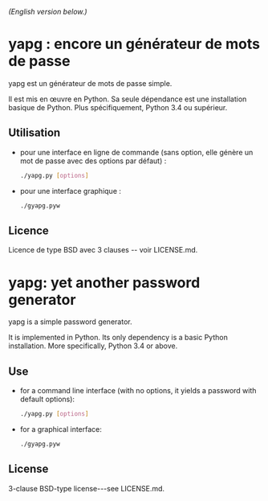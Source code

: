 <!--- -*- coding: utf-8 -*- --->

*(English version below.)*

yapg : encore un générateur de mots de passe
============================================

yapg est un générateur de mots de passe simple.

Il est mis en œuvre en Python. Sa seule dépendance est une installation
basique de Python. Plus spécifiquement, Python 3.4 ou supérieur.

Utilisation
-----------

- pour une interface en ligne de commande (sans option, elle génère un
  mot de passe avec des options par défaut) :

    ```bash
    ./yapg.py [options]
    ```

- pour une interface graphique :

    ```bash
    ./gyapg.pyw
    ```

Licence
-------

Licence de type BSD avec 3 clauses -- voir LICENSE.md.

yapg: yet another password generator
====================================

yapg is a simple password generator.

It is implemented in Python. Its only dependency is a basic Python
installation. More specifically, Python 3.4 or above.

Use
---

- for a command line interface (with no options, it yields a password
  with default options):

    ```bash
    ./yapg.py [options]
    ```

- for a graphical interface:

    ```bash
    ./gyapg.pyw
    ```

License
-------

3-clause BSD-type license---see LICENSE.md.

